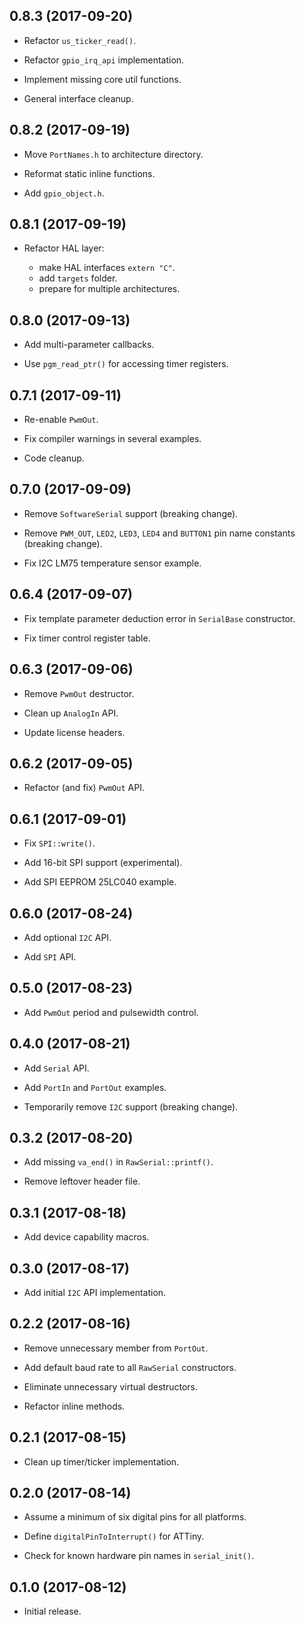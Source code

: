## 0.8.3 (2017-09-20)

- Refactor `us_ticker_read()`.

- Refactor `gpio_irq_api` implementation.

- Implement missing core util functions.

- General interface cleanup.


## 0.8.2 (2017-09-19)

- Move `PortNames.h` to architecture directory.

- Reformat static inline functions.

- Add `gpio_object.h`.


## 0.8.1 (2017-09-19)

- Refactor HAL layer:

  * make HAL interfaces `extern "C"`.
  * add `targets` folder.
  * prepare for multiple architectures.


## 0.8.0 (2017-09-13)

- Add multi-parameter callbacks.

- Use `pgm_read_ptr()` for accessing timer registers.


## 0.7.1 (2017-09-11)

- Re-enable `PwmOut`.

- Fix compiler warnings in several examples.

- Code cleanup.


## 0.7.0 (2017-09-09)

- Remove `SoftwareSerial` support (breaking change).

- Remove `PWM_OUT`, `LED2`, `LED3`, `LED4` and `BUTTON1` pin name
  constants (breaking change).

- Fix I2C LM75 temperature sensor example.


## 0.6.4 (2017-09-07)

- Fix template parameter deduction error in `SerialBase` constructor.

- Fix timer control register table.


## 0.6.3 (2017-09-06)

- Remove `PwmOut` destructor.

- Clean up `AnalogIn` API.

- Update license headers.


## 0.6.2 (2017-09-05)

- Refactor (and fix) `PwmOut` API.


## 0.6.1 (2017-09-01)

- Fix `SPI::write()`.

- Add 16-bit SPI support (experimental).

- Add SPI EEPROM 25LC040 example.


## 0.6.0 (2017-08-24)

- Add optional `I2C` API.

- Add `SPI` API.


## 0.5.0 (2017-08-23)

- Add `PwmOut` period and pulsewidth control.


## 0.4.0 (2017-08-21)

- Add `Serial` API.

- Add `PortIn` and `PortOut` examples.

- Temporarily remove `I2C` support (breaking change).


## 0.3.2 (2017-08-20)

- Add missing `va_end()` in `RawSerial::printf()`.

- Remove leftover header file.


## 0.3.1 (2017-08-18)

- Add device capability macros.


## 0.3.0 (2017-08-17)

- Add initial `I2C` API implementation.


## 0.2.2 (2017-08-16)

- Remove unnecessary member from `PortOut`.

- Add default baud rate to all `RawSerial` constructors.

- Eliminate unnecessary virtual destructors.

- Refactor inline methods.


## 0.2.1 (2017-08-15)

- Clean up timer/ticker implementation.


## 0.2.0 (2017-08-14)

- Assume a minimum of six digital pins for all platforms.

- Define `digitalPinToInterrupt()` for ATTiny.

- Check for known hardware pin names in `serial_init()`.


## 0.1.0 (2017-08-12)

- Initial release.
